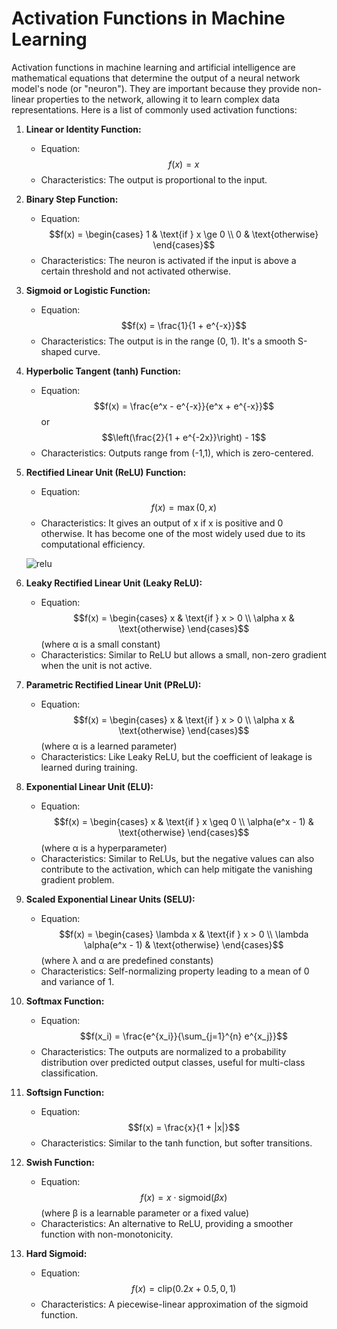 # Activation Functions in Machine Learning

Activation functions in machine learning and artificial intelligence are mathematical equations that determine the output of a neural network model's node (or "neuron"). They are important because they provide non-linear properties to the network, allowing it to learn complex data representations. Here is a list of commonly used activation functions:

1. **Linear or Identity Function:**
   - Equation: $$f(x) = x$$
   - Characteristics: The output is proportional to the input.

2. **Binary Step Function:**
   - Equation: $$f(x) = \begin{cases} 
   1 & \text{if } x \ge 0 \\
   0 & \text{otherwise} 
   \end{cases}$$
   - Characteristics: The neuron is activated if the input is above a certain threshold and not activated otherwise.

3. **Sigmoid or Logistic Function:**
   - Equation: $$f(x) = \frac{1}{1 + e^{-x}}$$
   - Characteristics: The output is in the range (0, 1). It's a smooth S-shaped curve.

4. **Hyperbolic Tangent (tanh) Function:**
   - Equation: $$f(x) = \frac{e^x - e^{-x}}{e^x + e^{-x}}$$ or $$\left(\frac{2}{1 + e^{-2x}}\right) - 1$$
   - Characteristics: Outputs range from (-1,1), which is zero-centered.

5. **Rectified Linear Unit (ReLU) Function:**
   - Equation: $$f(x) = \max(0, x)$$
   - Characteristics: It gives an output of x if x is positive and 0 otherwise. It has become one of the most widely used due to its computational efficiency.

   ![relu](https://developers.google.com/static/machine-learning/glossary/images/relu.svg)

6. **Leaky Rectified Linear Unit (Leaky ReLU):**
   - Equation: $$f(x) = \begin{cases} 
   x & \text{if } x > 0 \\
   \alpha x & \text{otherwise} 
   \end{cases}$$ (where α is a small constant)
   - Characteristics: Similar to ReLU but allows a small, non-zero gradient when the unit is not active.

7. **Parametric Rectified Linear Unit (PReLU):**
   - Equation: $$f(x) = \begin{cases} 
   x & \text{if } x > 0 \\
   \alpha x & \text{otherwise} 
   \end{cases}$$ (where α is a learned parameter)
   - Characteristics: Like Leaky ReLU, but the coefficient of leakage is learned during training.

8. **Exponential Linear Unit (ELU):**
   - Equation: $$f(x) = \begin{cases} 
   x & \text{if } x \geq 0 \\
   \alpha(e^x - 1) & \text{otherwise} 
   \end{cases}$$ (where α is a hyperparameter)
   - Characteristics: Similar to ReLUs, but the negative values can also contribute to the activation, which can help mitigate the vanishing gradient problem.

9. **Scaled Exponential Linear Units (SELU):**
   - Equation: $$f(x) = \begin{cases} 
   \lambda x & \text{if } x > 0 \\
   \lambda \alpha(e^x - 1) & \text{otherwise} 
   \end{cases}$$ (where λ and α are predefined constants)
   - Characteristics: Self-normalizing property leading to a mean of 0 and variance of 1.

10. **Softmax Function:**
    - Equation: $$f(x_i) = \frac{e^{x_i}}{\sum_{j=1}^{n} e^{x_j}}$$
    - Characteristics: The outputs are normalized to a probability distribution over predicted output classes, useful for multi-class classification.

11. **Softsign Function:**
    - Equation: $$f(x) = \frac{x}{1 + |x|}$$
    - Characteristics: Similar to the tanh function, but softer transitions.

12. **Swish Function:**
    - Equation: $$f(x) = x \cdot \text{sigmoid}(\beta x)$$ (where β is a learnable parameter or a fixed value)
    - Characteristics: An alternative to ReLU, providing a smoother function with non-monotonicity.

13. **Hard Sigmoid:**
    - Equation: $$f(x) = \text{clip}(0.2x + 0.5, 0, 1)$$
    - Characteristics: A piecewise-linear approximation of the sigmoid function.